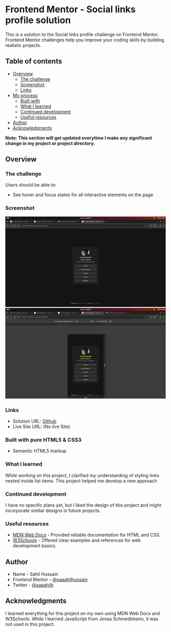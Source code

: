 # Frontend Mentor - Social links profile solution

This is a solution to the Social links profile challenge on Frontend Mentor. Frontend Mentor challenges help you improve your coding skills by building realistic projects.

## Table of contents

- [Overview](#overview)
  - [The challenge](#the-challenge)
  - [Screenshot](#screenshot)
  - [Links](#links)
- [My process](#my-process)
  - [Built with](#built-with)
  - [What I learned](#what-i-learned)
  - [Continued development](#continued-development)
  - [Useful resources](#useful-resources)
- [Author](#author)
- [Acknowledgments](#acknowledgments)

**Note: This section will get updated everytime I make any significant change in my project or project directory.**

## Overview

### The challenge

Users should be able to:

- See hover and focus states for all interactive elements on the page

### Screenshot

![](./assets/screenshot1.png)
![](./assets/screenshot3.png)

### Links

- Solution URL: [Github](https://github.com/saaahilhussain/frontend-mentor-challenges/tree/main/01-social-links-profile)
- Live Site URL: (No live Site)

### Built with pure HTML5 & CSS3

- Semantic HTML5 markup

### What I learned

While working on this project, I clarified my understanding of styling links nested inside list items. This project helped me develop a new approach

### Continued development

I have no specific plans yet, but I liked the design of this project and might incorporate similar designs in future projects.

### Useful resources

- [MDN Web Docs](https://developer.mozilla.org/) - Provided reliable documentation for HTML and CSS.
- [W3Schools](https://www.w3schools.com/) - Offered clear examples and references for web development basics.

## Author

- Name - Sahil Hussain
- Frontend Mentor - [@saaahilhussain](https://www.frontendmentor.io/profile/saaahilhussain)
- Twitter - [@saaahilh](https://x.com/saaahilh)

## Acknowledgments

I learned everything for this project on my own using MDN Web Docs and W3Schools. While I learned JavaScript from Jonas Schmedtmann, it was not used in this project.
